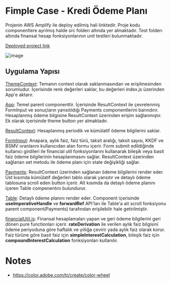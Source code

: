 # Fimple Case - Kredi Ödeme Planı

Projenin AWS Amplify ile deploy edilmiş hali linktedir. Proje kodu componentlere ayrılmış  halde src folderı altında yer almaktadır. Test folderı altında finansal hesap fonksiyonlarının unit testleri bulunmaktadır.

[Deployed project link](https://main.d3c5v7nnj180bc.amplifyapp.com/)

![image](https://user-images.githubusercontent.com/80424496/190708024-2e43c05b-6d4d-4ee1-880b-cae4dc2fe9ed.png)

## Uygulama Yapısı

[ThemeContext](): Temanın context olarak saklanmasından ve erişilmesinden sorumludur. İçerisinde renk değerleri saklar, bu değerleri index.js üzerinden App'e aktarır.

[App](): Temel parent componenttir. İçerisinde ResultContext ile çevrelenmiş FormInput ve sonuçların yansıtıldığı Payments componentlerini barındırır. Hesaplanmış ödeme bilgisine ResultContext üzerinden erişim sağlanmıştır. Ek olarak içerisinde theme button yer almaktadır.

[ResultContext](): Hesaplanmış periodik ve kümülatif ödeme bilgilerini saklar.

[FormInput](): Anapara, aylık faiz, faiz türü, taksit aralığı, taksit sayısı, KKDF ve BSMV oranlarını kullanıcıdan alan formu içerir. Form submit edildiğinde kullanıcı girdileri ile financial util fonksiyonlarını kullanarak bileşik veya basit faiz ödeme bilgilerinin hesaplanmasını sağlar. ResultContext üzerinden sağlanan set metodu ile ödeme planı için state değişikliği sağlar.

[Payments](): ResultContext üzerinden sağlanan ödeme bilgilerini render eder. Üst kısımda kümülatif değerleri tablo olarak yansıtır ve detaylı ödeme tablosuna scroll eden button içerir. Alt kısımda da detaylı ödeme planını içeren Table compenentını bulundurur.

[Table](): Detaylı ödeme planını render eder. Component içerisinde **useImperativeHandle** ve **forwardRef** API'ları ile Table'a ait scroll fonksiyonu parent component(Payments) tarafından erişilebilir hale getirilmiştir.

[financialUtil.js](): Finansal hesaplamaları yapan ve geri ödeme bilgilerini geri dönen pure functionları içerir. **rateDerivation** ile verilen aylık faiz bilgisini ödeme periyoduna göre haftalık ve yıllığa çevirir yada aylık faiz olarak korur. Faiz türüne göre basit faiz için **simpleInterestCalculation**, bileşik faiz için **compoundInterestCalculation** fonksiyonları kullanılır.






# Notes

* https://color.adobe.com/tr/create/color-wheel
